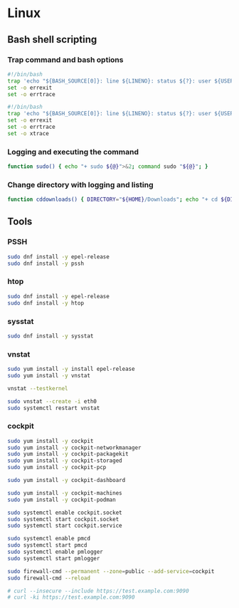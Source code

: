 # Linux

## Bash shell scripting

### Trap command and bash options

```bash
#!/bin/bash
trap 'echo "${BASH_SOURCE[0]}: line ${LINENO}: status ${?}: user ${USER}: func ${FUNCNAME[0]}"' ERR
set -o errexit
set -o errtrace
```

```bash
#!/bin/bash
trap 'echo "${BASH_SOURCE[0]}: line ${LINENO}: status ${?}: user ${USER}: func ${FUNCNAME[0]}"' ERR
set -o errexit
set -o errtrace
set -o xtrace
```

### Logging and executing the command

```bash
function sudo() { echo "+ sudo ${@}">&2; command sudo "${@}"; }
```

### Change directory with logging and listing

```bash
function cddownloads() { DIRECTORY="${HOME}/Downloads"; echo "+ cd ${DIRECTORY}">&2; cd ${DIRECTORY} || exit; STATUS="${?}"; if [ "${STATUS}" -eq "0" ]; then ls -alh; fi; }
```

## Tools

### PSSH

```bash
sudo dnf install -y epel-release
sudo dnf install -y pssh
```

### htop

```bash
sudo dnf install -y epel-release
sudo dnf install -y htop
```

### sysstat

```bash
sudo dnf install -y sysstat
```

### vnstat

```bash
sudo yum install -y install epel-release
sudo yum install -y vnstat

vnstat --testkernel

sudo vnstat --create -i eth0
sudo systemctl restart vnstat
```

### cockpit

```bash
sudo yum install -y cockpit
sudo yum install -y cockpit-networkmanager
sudo yum install -y cockpit-packagekit
sudo yum install -y cockpit-storaged
sudo yum install -y cockpit-pcp

sudo yum install -y cockpit-dashboard

sudo yum install -y cockpit-machines
sudo yum install -y cockpit-podman

sudo systemctl enable cockpit.socket
sudo systemctl start cockpit.socket
sudo systemctl start cockpit.service

sudo systemctl enable pmcd
sudo systemctl start pmcd
sudo systemctl enable pmlogger
sudo systemctl start pmlogger

sudo firewall-cmd --permanent --zone=public --add-service=cockpit
sudo firewall-cmd --reload

# curl --insecure --include https://test.example.com:9090
# curl -ki https://test.example.com:9090
```
